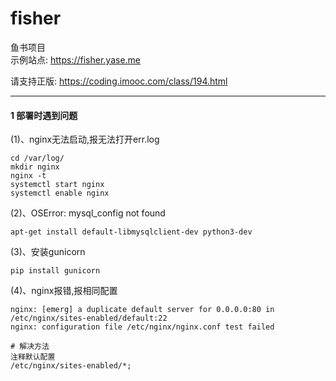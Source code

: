 # fisher
鱼书项目  
示例站点: https://fisher.yase.me

请支持正版: https://coding.imooc.com/class/194.html
***
#### 1 部署时遇到问题
(1)、nginx无法启动,报无法打开err.log
```shell
cd /var/log/
mkdir nginx
nginx -t
systemctl start nginx
systemctl enable nginx
```
(2)、OSError: mysql_config not found
```shell
apt-get install default-libmysqlclient-dev python3-dev
```
(3)、安装gunicorn
```shell
pip install gunicorn
```
(4)、nginx报错,报相同配置
```shell
nginx: [emerg] a duplicate default server for 0.0.0.0:80 in /etc/nginx/sites-enabled/default:22
nginx: configuration file /etc/nginx/nginx.conf test failed

# 解决方法
注释默认配置
/etc/nginx/sites-enabled/*;
```

